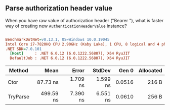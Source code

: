 ## Parse authorization header value

When you have raw value of authorization header ("Bearer <token>"), what is faster way of creating new `AuthenticationHeaderValue` instance?

``` ini

BenchmarkDotNet=v0.13.1, OS=Windows 10.0.19045
Intel Core i7-7820HQ CPU 2.90GHz (Kaby Lake), 1 CPU, 8 logical and 4 physical cores
.NET SDK=7.0.101
  [Host]     : .NET 6.0.12 (6.0.1222.56807), X64 RyuJIT
  DefaultJob : .NET 6.0.12 (6.0.1222.56807), X64 RyuJIT


```
|   Method |      Mean |    Error |   StdDev |  Gen 0 | Allocated |
|--------- |----------:|---------:|---------:|-------:|----------:|
|     Ctor |  87.73 ns | 1.709 ns | 1.599 ns | 0.0516 |     216 B |
| TryParse | 499.59 ns | 7.390 ns | 6.551 ns | 0.0610 |     256 B |
